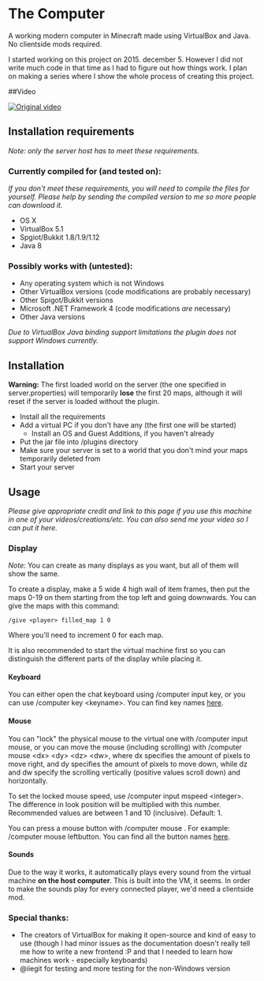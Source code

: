 # The Computer
A working modern computer in Minecraft made using VirtualBox and Java. No clientside mods required.

I started working on this project on 2015. december 5. However I did not write much code in that time as I had to figure out how things work.
I plan on making a series where I show the whole process of creating this project.

##Video

[![Original video](https://img.youtube.com/vi/VxSyDfxPd3s/0.jpg)](https://www.youtube.com/watch?v=VxSyDfxPd3s)

## Installation requirements
*Note: only the server host has to meet these requirements.*

### Currently compiled for (and tested on):
*If you don't meet these requirements, you will need to compile the files for yourself. Please help by sending the compiled version to me so more people can download it.*

* OS X
* VirtualBox 5.1
* Spgiot/Bukkit 1.8/1.9/1.12
* Java 8

### Possibly works with (untested):
* Any operating system which is not Windows
* Other VirtualBox versions (code modifications are probably necessary)
* Other Spigot/Bukkit versions
* Microsoft .NET Framework 4 (code modifications *are* necessary)
* Other Java versions

*Due to VirtualBox Java binding support limitations the plugin does not support Windows currently.*

## Installation
**Warning:** The first loaded world on the server (the one specified in server.properties) will temporarily **lose** the first 20 maps, although it will reset if the server is loaded without the plugin.

* Install all the requirements
* Add a virtual PC if you don't have any (the first one will be started)
    * Install an OS and Guest Additions, if you haven't already
* Put the jar file into <server>/plugins directory
* Make sure your server is set to a world that you don't mind your maps temporarily deleted from
* Start your server

## Usage
*Please give appropriate credit and link to this page if you use this machine in one of your videos/creations/etc. You can also send me your video so I can put it here.*

### Display
*Note:* You can create as many displays as you want, but all of them will show the same.

To create a display, make a 5 wide 4 high wall of item frames, then put the maps 0-19 on them starting from the top left and going downwards. You can give the maps with this command:

    /give <player> filled_map 1 0

Where you'll need to increment 0 for each map.

It is also recommended to start the virtual machine first so you can distinguish the different parts of the display while placing it.

#### Keyboard
You can either open the chat keyboard using /computer input key, or you can use /computer key \<keyname\>. You can find key names [here](https://github.com/NorbiPeti/VirtualComputer/blob/directvb/VirtualComputer/src/sznp/virtualcomputer/Scancode.java).

#### Mouse
You can "lock" the physical mouse to the virtual one with /computer input mouse, or you can move the mouse (including scrolling) with /computer mouse \<dx\> \<dy\> \<dz\> \<dw\>, where dx specifies the amount of pixels to move right, and dy specifies the amount of pixels to move down, while dz and dw specify the scrolling vertically (positive values scroll down) and horizontally.

To set the locked mouse speed, use /computer input mspeed \<integer\>. The difference in look position will be multiplied with this number. Recommended values are between 1 and 10 (inclusive). Default: 1.

You can press a mouse button with /computer mouse <buttonname>. For example: /computer mouse leftbutton. You can find all the button names [here](https://github.com/NorbiPeti/VirtualComputer/blob/master/VirtualComputerSender/MouseBS.cs).

#### Sounds
Due to the way it works, it automatically plays every sound from the virtual machine **on the host computer**. This is built into the VM, it seems. In order to make the sounds play for every connected player, we'd need a clientside mod.

### Special thanks:
* The creators of VirtualBox for making it open-source and kind of easy to use (though I had minor issues as the documentation doesn't really tell me how to write a new frontend :P and that I needed to learn how machines work - especially keyboards)
* @iiegit for testing and more testing for the non-Windows version

